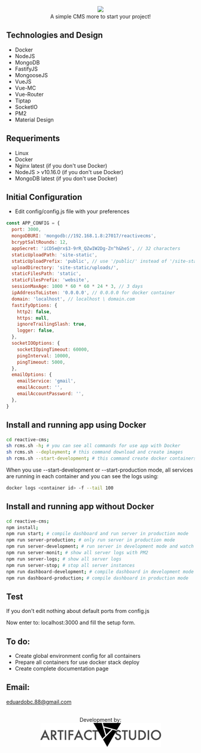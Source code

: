 <div align="center">
    <img src="./ReadmeMDAssets/reactive-cms-logo.png" width="300" height="auto"/>
    <br />
    A simple CMS more to start your project!
    <br />
</div>

Technologies and Design
-
- Docker
- NodeJS
- MongoDB
- FastifyJS
- MongooseJS
- VueJS
- Vue-MC
- Vue-Router
- Tiptap
- SocketIO
- PM2
- Material Design

Requeriments
-
- Linux
- Docker
- Nginx latest (if you don't use Docker)
- NodeJS > v10.16.0 (if you don't use Docker)
- MongoDB latest (if you don't use Docker)


Initial Configuration
-
- Edit config/config.js file with your preferences
```javascript
const APP_CONFIG = {
  port: 3000,
  mongoDBURI: 'mongodb://192.168.1.8:27017/reactivecms',
  bcryptSaltRounds: 12,
  appSecret: 'iCD5e@rx$3-9rR_QZwIW2Dg-Zn^h&heS', // 32 characters
  staticUploadPath: 'site-static',
  staticUploadPrefix: 'public', // use '/public/' instead of '/site-static/'
  uploadDirectory: 'site-static/uploads/',
  staticFilesPath: 'static',
  staticFilesPrefix: 'website',
  sessionMaxAge: 1000 * 60 * 60 * 24 * 3, // 3 days
  ipAddressToListen: '0.0.0.0', // 0.0.0.0 for docker container
  domain: 'localhost', // localhost \ domain.com
  fastifyOptions: {
    http2: false,
    https: null,
    ignoreTrailingSlash: true,
    logger: false,
  },
  socketIOOptions: {
    socketIOpingTimeout: 60000,
    pingInterval: 10000,
    pingTimeout: 5000,
  },
  emailOptions: {
    emailService: 'gmail',
    emailAccount: '',
    emailAccountPassword: '',
  },
}
```


Install and running app using Docker
-
```bash
cd reactive-cms;
sh rcms.sh -h; # you can see all commands for use app with Docker
sh rcms.sh --deployment; # this command download and create images
sh rcms.sh --start-development; # this command create docker containers and run all services
```
When you use --start-development or --start-production mode, all services are running in each container
and you can see the logs using:
```bash
docker logs <container id> -f --tail 100
```


Install and running app without Docker
-
```bash
cd reactive-cms;
npm install;
npm run start; # compile dashboard and run server in production mode
npm run server-production; # only run server in production mode
npm run server-development; # run server in development mode and watch for file changes
npm run server-monit; # show all server logs with PM2
npm run server-logs; # show all server logs
npm run server-stop; # stop all server instances
npm run dashboard-development; # compile dashboard in development mode and watch for file changes
npm run dashboard-production; # compile dashboard in production mode
```


Test
-
If you don't edit nothing about default ports from config.js

Now enter to: localhost:3000 and fill the setup form.


To do:
-
- Create global environment config for all containers
- Prepare all containers for use docker stack deploy
- Create complete documentation page


## Email:
eduardobc.88@gmail.com

<div align="center">
    <br />
    Development by:
    <br />
    <a href="https://www.artifactstudio.io">
        <img src="./ReadmeMDAssets/artifactstudio-logo.png" height="64" height="auto"/>
    </a>
</div>

